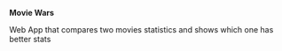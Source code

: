 **Movie Wars**
<p>Web App that compares two movies statistics and shows which one has better stats</p>

